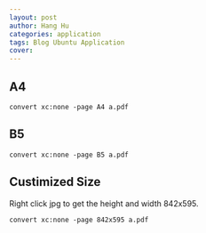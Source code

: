 ```yaml
---
layout: post
author: Hang Hu
categories: application
tags: Blog Ubuntu Application 
cover: 
---
```


## A4

```
convert xc:none -page A4 a.pdf
```


## B5


```
convert xc:none -page B5 a.pdf
```


## Custimized Size


Right click jpg to get the height and width 842x595.


```
convert xc:none -page 842x595 a.pdf
```

